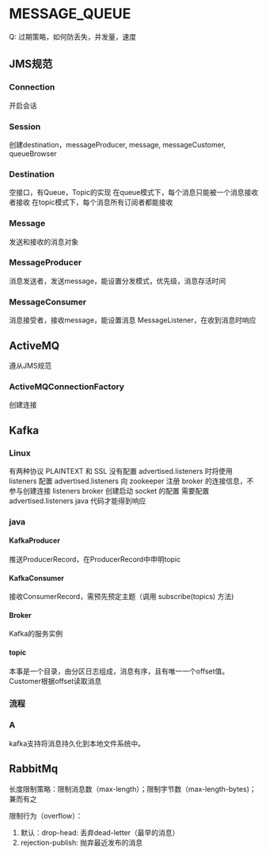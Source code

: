 # MESSAGE_QUEUE
Q: 过期策略，如何防丢失，并发量，速度
## JMS规范
### Connection
开启会话
### Session
创建destination，messageProducer, message, messageCustomer, queueBrowser
### Destination
空接口，有Queue，Topic的实现
在queue模式下，每个消息只能被一个消息接收者接收
在topic模式下，每个消息所有订阅者都能接收
### Message
发送和接收的消息对象
### MessageProducer
消息发送者，发送message，能设置分发模式，优先级，消息存活时间
### MessageConsumer
消息接受者，接收message，能设置消息 MessageListener，在收到消息时响应

## ActiveMQ
遵从JMS规范
### ActiveMQConnectionFactory
创建连接


## Kafka
### Linux

有两种协议 PLAINTEXT 和 SSL
没有配置 advertised.listeners 时将使用 listeners 配置
advertised.listeners 向 zookeeper 注册 broker 的连接信息，不参与创建连接
listeners broker 创建启动 socket 的配置
需要配置 advertised.listeners java 代码才能得到响应

### java
#### KafkaProducer
推送ProducerRecord，在ProducerRecord中申明topic
#### KafkaConsumer
接收ConsumerRecord，需预先预定主题（调用 subscribe(topics) 方法)
#### Broker
Kafka的服务实例
#### topic
本事是一个目录，由分区日志组成，消息有序，且有唯一一个offset值。Customer根据offset读取消息

### 流程

### A
kafka支持将消息持久化到本地文件系统中。

## RabbitMq
长度限制策略：限制消息数（max-length）；限制字节数（max-length-bytes)；兼而有之

限制行为（overflow）：

1. 默认：drop-head: 丢弃dead-letter（最早的消息）
2. rejection-publish: 抛弃最近发布的消息